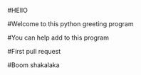 #HEllO

#Welcome to this python greeting program

#You can help add to this program

#First pull request

#Boom shakalaka
